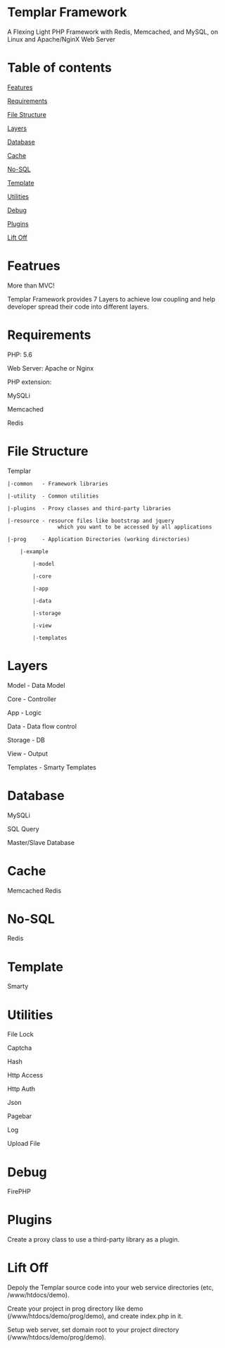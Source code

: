 Templar Framework
=======

A Flexing Light PHP Framework with Redis, Memcached, and MySQL, on Linux and Apache/NginX Web Server

Table of contents
=======
[Features](#featrues)

[Requirements](#requirements)

[File Structure](#file-structure)

[Layers](#layers)

[Database](#database)

[Cache](#cache)

[No-SQL](#no-sql)

[Template](#template)

[Utilities](#utilities)

[Debug](#debug)

[Plugins](#plugins)

[Lift Off](#lift-off)


Featrues
======
More than MVC!

Templar Framework provides 7 Layers to achieve low coupling and help developer spread their code into different layers.


Requirements
======
PHP: 5.6

Web Server: Apache or Nginx

PHP extension:

MySQLi

Memcached

Redis


File Structure
======

Templar

	|-common   - Framework libraries
	
	|-utility  - Common utilities
	
	|-plugins  - Proxy classes and third-party libraries
	
	|-resource - resource files like bootstrap and jquery 
					which you want to be accessed by all applications
	
	|-prog     - Application Directories (working directories)
	
		|-example
		
			|-model
			
			|-core
			
			|-app
			
			|-data
			
			|-storage 
			
			|-view
			
			|-templates

Layers
======
Model     - Data Model

Core      - Controller

App       - Logic

Data      - Data flow control

Storage   - DB 

View      - Output

Templates - Smarty Templates


Database
======
MySQLi

SQL Query

Master/Slave Database



Cache
======
Memcached
Redis


No-SQL
======
Redis


Template
======
Smarty



Utilities
======
File Lock


Captcha


Hash


Http Access


Http Auth


Json


Pagebar


Log


Upload File


Debug
======
FirePHP


Plugins
======
Create a proxy class to use a third-party library as a plugin.


Lift Off
======
Depoly the Templar source code into your web service directories (etc, /www/htdocs/demo).


Create your project in prog directory like demo (/www/htdocs/demo/prog/demo), and create index.php in it.

Setup web server, set domain root to your project directory (/www/htdocs/demo/prog/demo).



